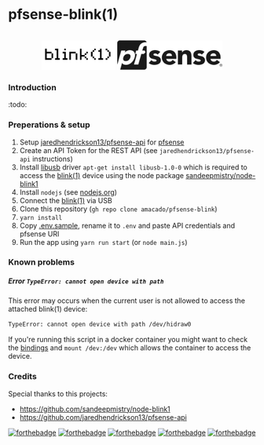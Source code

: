 # pfsense-blink(1)

<br />
<div align="center">
    <img src="/docs/images/blink1-logo.png" alt="blink(1)" height="60" />
    <img src="/docs/images/pfsense-logo.png" alt="pfsense" height="60" />
</div>

### Introduction
:todo:

### Preperations & setup
1. Setup [jaredhendrickson13/pfsense-api](https://github.com/jaredhendrickson13/pfsense-api) for [pfsense](https://www.pfsense.org/)
2. Create an API Token for the REST API (see `jaredhendrickson13/pfsense-api` instructions)
3. Install [libusb](https://libusb.info/) driver `apt-get install libusb-1.0-0` which is required to access the [blink(1)](https://blink1.thingm.com/) device using the node package [sandeepmistry/node-blink1](https://github.com/sandeepmistry/node-blink1)
4. Install `nodejs` (see [nodejs.org](https://nodejs.org/en/))
4. Connect the [blink(1)](https://blink1.thingm.com/) via USB
5. Clone this repository (`gh repo clone amacado/pfsense-blink`)
6. `yarn install`
7. Copy [.env.sample](/.env.sample), rename it to `.env` and paste API credentials and pfsense URI
7. Run the app using `yarn run start` (or `node main.js`)

### Known problems
##### Error `TypeError: cannot open device with path`
This error may occurs when the current user is not allowed to access the
attached blink(1) device:
```bash
TypeError: cannot open device with path /dev/hidraw0
```
If you're running this script in a docker container you might want to check
the [bindings](https://forums.balena.io/t/docker-container-cannot-access-dynamically-plugged-usb-devices/4277) and
`mount /dev:/dev` which allows the container to access the device.


### Credits
Special thanks to this projects:
* https://github.com/sandeepmistry/node-blink1
* https://github.com/jaredhendrickson13/pfsense-api


<div align="center">

[![forthebadge](https://forthebadge.com/images/badges/built-with-love.svg)](https://forthebadge.com)
[![forthebadge](https://forthebadge.com/images/badges/uses-badges.svg)](https://forthebadge.com)
[![forthebadge](https://forthebadge.com/images/badges/open-source.svg)](https://forthebadge.com)
[![forthebadge](https://forthebadge.com/images/badges/powered-by-black-magic.svg)](https://forthebadge.com)
[![forthebadge](https://forthebadge.com/images/badges/works-on-my-machine.svg)](https://forthebadge.com)

</div>

